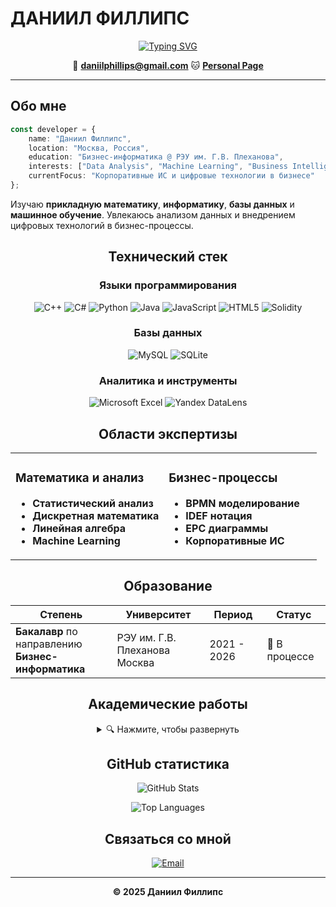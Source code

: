 # ДАНИИЛ ФИЛЛИПС

<div align="center">
  
[![Typing SVG](https://readme-typing-svg.herokuapp.com?font=Fira+Code&pause=1000&color=36BCF7FF&center=true&vCenter=true&width=435&lines=Студент+Бизнес-информатики;РЭУ+им.+Г.В.+Плеханова;Москва%2C+Россия)](https://git.io/typing-svg)

📧 **daniilphillips@gmail.com** 🐱 **[Personal Page](https://daniilphillips.github.io/)**

</div>

---

## Обо мне

```typescript
const developer = {
    name: "Даниил Филлипс",
    location: "Москва, Россия",
    education: "Бизнес-информатика @ РЭУ им. Г.В. Плеханова",
    interests: ["Data Analysis", "Machine Learning", "Business Intelligence"],
    currentFocus: "Корпоративные ИС и цифровые технологии в бизнесе"
};
```

Изучаю **прикладную математику**, **информатику**, **базы данных** и **машинное обучение**. Увлекаюсь анализом данных и внедрением цифровых технологий в бизнес-процессы.

<div align="center">
  
## Технический стек

### Языки программирования
![C++](https://img.shields.io/badge/C++-%2300599C.svg?style=for-the-badge&logo=c%2B%2B&logoColor=white)
![C#](https://img.shields.io/badge/C%23-%23239120.svg?style=for-the-badge&logo=c-sharp&logoColor=white)
![Python](https://img.shields.io/badge/Python-3670A0?style=for-the-badge&logo=python&logoColor=ffdd54)
![Java](https://img.shields.io/badge/Java-%23ED8B00.svg?style=for-the-badge&logo=java&logoColor=white)
![JavaScript](https://img.shields.io/badge/JavaScript-%23323330.svg?style=for-the-badge&logo=javascript&logoColor=%23F7DF1E)
![HTML5](https://img.shields.io/badge/HTML5-%23E34F26.svg?style=for-the-badge&logo=html5&logoColor=white)
![Solidity](https://img.shields.io/badge/Solidity-%23363636.svg?style=for-the-badge&logo=solidity&logoColor=white)

### Базы данных
![MySQL](https://img.shields.io/badge/MySQL-%2300f.svg?style=for-the-badge&logo=mysql&logoColor=white)
![SQLite](https://img.shields.io/badge/SQLite-%2307405e.svg?style=for-the-badge&logo=sqlite&logoColor=white)

### Аналитика и инструменты
![Microsoft Excel](https://img.shields.io/badge/Microsoft_Excel-217346?style=for-the-badge&logo=microsoft-excel&logoColor=white)
![Yandex DataLens](https://img.shields.io/badge/Power%20BI-F2C811?style=for-the-badge&logo=powerbi&logoColor=black)

</div>

<div align="center">
  
## Области экспертизы

<table>
<tr>
<td width="50%">

### Математика и анализ
-  **Статистический анализ**
-  **Дискретная математика**
-  **Линейная алгебра**
-  **Machine Learning**

</td>
<td width="50%">

### Бизнес-процессы
-  **BPMN моделирование**
-  **IDEF нотация**
-  **EPC диаграммы**
-  **Корпоративные ИС**

</td>
</tr>
</table>

## Образование

<div align="center">
  
| Степень | Университет | Период | Статус |
|---------|-------------|---------|---------|
| **Бакалавр** по направлению<br/>**Бизнес-информатика** | РЭУ им. Г.В. Плеханова<br/>Москва | 2021 - 2026 | 🎯 В процессе |

</div>

## Академические работы

<details>
<summary>🔍 Нажмите, чтобы развернуть</summary>

### Курсовая работа (2023)
**"Сетевые службы: архитектура, протоколы и безопасность"**
- Исследование архитектуры современных сетевых служб
- Анализ протоколов передачи данных
- Оценка методов обеспечения безопасности

</details>

## GitHub статистика

<div align="center">
  
![GitHub Stats](https://github-readme-stats.vercel.app/api?username=DaniilPhillips&show_icons=true&theme=tokyonight&hide_border=true)

![Top Languages](https://github-readme-stats.vercel.app/api/top-langs/?username=DaniilPhillips&layout=compact&theme=tokyonight&hide_border=true)

</div>

## Связаться со мной

<div align="center">

[![Email](https://img.shields.io/badge/Email-D14836?style=for-the-badge&logo=gmail&logoColor=white)](mailto:daniilphillips@gmail.com)

</div>

---

<div align="center">

**© 2025 Даниил Филлипс**

</div>
